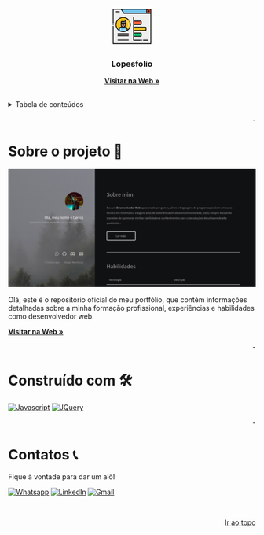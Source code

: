 <!-- Improved compatibility of back to top link -->

<a name="top"></a>

<!-- Header of our Readme -->
<br />
<div align="center">
  <a href="https://github.com/LopesLs/Lopesfolio">
    <img src="assets/images/readmeImage.png" alt="Logo" width="80" height="80">
  </a>

  <h3 align="center">Lopesfolio</h3>
    
  <a href="https://LopesLs.github.io/Lopesfolio/"><strong>Visitar na Web »</strong></a>

  <br>
</div>

<!-- Table of contents -->
<details>
  <summary>Tabela de conteúdos </summary>

- [Sobre o projeto 📝](#sobre-o-projeto-)
- [Construído com 🛠️](#construído-com-️)
- [Contatos 📞](#contatos-)

</details>

<p align="right" name="blankline">-</p>

<!-- ABOUT THE PROJECT -->

# Sobre o projeto 📝

![[Screenshot of portfolio]](assets/images/portfolio.png)

Olá, este é o repositório oficial do meu portfólio, que contém informações detalhadas sobre a minha formação profissional, experiências e habilidades
como desenvolvedor web.

[**Visitar na Web »**](https://LopesLs.github.io/Lopesfolio/)

<p align="right" name="blankline">-</p>

<!-- Build with -->

# Construído com 🛠️

[![Javascript][javascript-shield]][javascript-url]
[![JQuery][jquery.com]][jquery-url]

<p align="right" name="blankline">-</p>

<!-- Contacts -->

# Contatos 📞

Fique à vontade para dar um alô!

[![Whatsapp][whatsapp-shield]][whatsapp-url]
[![LinkedIn][linkedin-shield]][linkedin-url]
[![Gmail][gmail-shield]][gmail-url]

<br>

<p align=right><a href="#top">Ir ao topo</a></p>

<!-- Tools References -->

[javascript-shield]: https://img.shields.io/badge/Javascript-35495E?style=for-the-badge&logo=Javascript&logoColor=FFFF00
[javascript-url]: https://developer.mozilla.org/pt-BR/docs/Web/JavaScript
[jquery.com]: https://img.shields.io/badge/jQuery-35495E?style=for-the-badge&logo=jquery&logoColor=0868ac
[jquery-url]: https://jquery.com

<!-- Footer References -->

[whatsapp-shield]: https://img.shields.io/badge/-Whatsapp-black.svg?style=for-the-badge&logo=whatsapp&colorB=35495E
[whatsapp-url]: https://wa.me/558393636048
[linkedin-shield]: https://img.shields.io/badge/-LinkedIn-black.svg?style=for-the-badge&logo=linkedin&colorB=35495E
[linkedin-url]: https://www.linkedin.com/in/lopeslsdev/
[gmail-shield]: https://img.shields.io/badge/-gmail-black.svg?style=for-the-badge&logo=gmail&colorB=35495E
[gmail-url]: mailto:lopes.carlos.host@gmail.com
